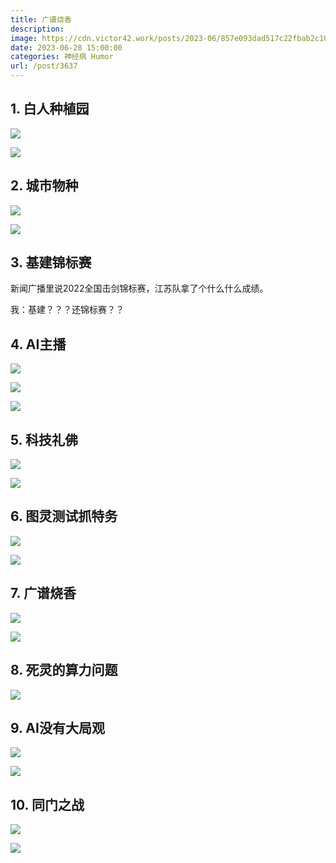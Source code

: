 ```yaml
---
title: 广谱烧香
description: 
image: https://cdn.victor42.work/posts/2023-06/857e093dad517c22fbab2c10407864e7.jpg
date: 2023-06-28 15:00:00
categories: 神经病 Humor
url: /post/3637
---
```


## 1. 白人种植园

![](https://cdn.victor42.work/posts/2023-06/d818808c10e8108546d2fcf7ca512c43.jpg)

![](https://cdn.victor42.work/posts/2023-06/f0c147bd7081b98004a1bf4835cb9cbd.jpg)

## 2. 城市物种

![](https://cdn.victor42.work/posts/2023-06/2c1c517a2bd129e993440a7cc500f3f7.jpg)

![](https://cdn.victor42.work/posts/2023-06/d922e70faae37c8c0198275ebabb4596.jpg)

## 3. 基建锦标赛

新闻广播里说2022全国击剑锦标赛，江苏队拿了个什么什么成绩。​

我：基建？？？还锦标赛？？

## 4. AI主播

![](https://cdn.victor42.work/posts/2023-06/cdceb48f40936d4ce86ed6d467c72d4e.jpg)

![](https://cdn.victor42.work/posts/2023-06/fc0adf7fc4e09f152f40c28c6d3d64f1.jpg)

![](https://cdn.victor42.work/posts/2023-06/87334b81632c49cacb38dc323a2d5483.jpg)

## 5. 科技礼佛

![](https://cdn.victor42.work/posts/2023-06/b7256dd5659f4eca8cabfb3f92edb677.jpg)

![](https://cdn.victor42.work/posts/2023-06/c6c98b2732c1b334cc6eb31672cf4327.jpg)

## 6. 图灵测试抓特务

![](https://cdn.victor42.work/posts/2023-06/f979d4538245b18d9f6e30a8542f4dcf.jpg)

![](https://cdn.victor42.work/posts/2023-06/f6449ed6b161fde622d6b88c57871216.jpg)

## 7. 广谱烧香

![](https://cdn.victor42.work/posts/2023-06/857e093dad517c22fbab2c10407864e7.jpg)

![](https://cdn.victor42.work/posts/2023-06/4217cf11cb65dd34604e43591bd3448d.jpg)

## 8. 死灵的算力问题

![](https://cdn.victor42.work/posts/2023-06/c19e7df39bc0f03c74b2bc51c3de579d.jpg)

## 9. AI没有大局观

![](https://cdn.victor42.work/posts/2023-06/56d4545f2b1ca985b1e70b1330ed5f25.jpg)

![](https://cdn.victor42.work/posts/2023-06/32f067cb2c2d3b352095bbac7669426a.jpg)


## 10. 同门之战

![](https://cdn.victor42.work/posts/2023-06/611d75404498d7abc72595f80d219f87.jpg)


![](https://cdn.victor42.work/posts/2023-06/a59b1629012e514898abd2316f450a17.jpg)
